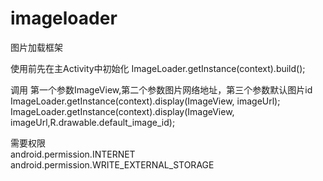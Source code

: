 # imageloader
图片加载框架

使用前先在主Activity中初始化
ImageLoader.getInstance(context).build();

调用 第一个参数ImageView,第二个参数图片网络地址，第三个参数默认图片id
ImageLoader.getInstance(context).display(ImageView, imageUrl);
ImageLoader.getInstance(context).display(ImageView, imageUrl,R.drawable.default_image_id);

需要权限<br/>
android.permission.INTERNET <br/>
android.permission.WRITE_EXTERNAL_STORAGE

